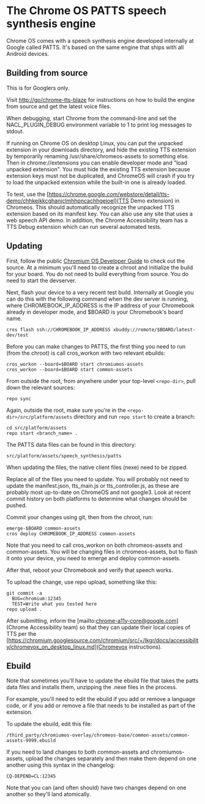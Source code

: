 # The Chrome OS PATTS speech synthesis engine

Chrome OS comes with a speech synthesis engine developed internally at Google
called PATTS. It's based on the same engine that ships with all Android devices.

## Building from source

This is for Googlers only.

Visit [http://go/chrome-tts-blaze](http://go/chrome-tts-blaze)
for instructions on how to build the engine from source and get the
latest voice files.

When debugging, start Chrome from the command-line and set the
NACL_PLUGIN_DEBUG environment variable to 1 to print log messages to stdout.

If running on Chrome OS on desktop Linux, you can put the unpacked extension in
your downloads directory, and hide the existing TTS extension by temporarily
renaming /usr/share/chromeos-assets to something else. Then in
chrome://extensions you can enable developer mode and "load unpacked extension".
You must hide the existing TTS extension because extension keys must not be
duplicated, and ChromeOS will crash if you try to load the unpacked extension
while the built-in one is already loaded.

To test, use the [https://chrome.google.com/webstore/detail/tts-demo/chhkejkkcghanjclmhhpncachhgejoel](TTS Demo extension)
in Chromeos. This should automatically recognize the unpacked TTS extension
based on its manifest key. You can also use any site that uses a web speech API
demo. In addition, the Chrome Accessibility team has a TTS Debug extension
which can run several automated tests.

## Updating

First, follow the public
[Chromium OS Developer Guide](http://www.chromium.org/chromium-os/developer-guide) to check out the source.
At a minimum you'll need to create a chroot and initialize the build for your board.
You do not need to build everything from source.
You do need to start the devserver.

Next, flash your device to a very recent test build. Internally at Google
you can do this with the following command when the dev server is running,
where CHROMEBOOK_IP_ADDRESS is the IP address of your Chromebook already
in developer mode, and $BOARD is your Chromebook's board name.

```cros flash ssh://CHROMEBOOK_IP_ADDRESS xbuddy://remote/$BOARD/latest-dev/test```

Before you can make changes to PATTS, the first thing you need to run
(from the chroot) is call cros_workon with two relevant ebuilds:

```
cros_workon --board=$BOARD start chromiumos-assets
cros_workon --board=$BOARD start common-assets
```

From outside the root, from anywhere under your top-level ```<repo-dir>```, pull down the relevant sources:

```
repo sync
```

Again, outside the root, make sure you're in the ```<repo-dir>/src/platform/assets``` directory and run
```repo start``` to create a branch:

```
cd src/platform/assets
repo start <branch_name> .
```


The PATTS data files can be found in this directory:

```src/platform/assets/speech_synthesis/patts```

When updating the files, the native client files (nexe) need to be zipped.

Replace all of the files you need to update. You will probably not need
to update the manifest.json, tts_main.js or tts_controller.js, as these
are probably most up-to-date on ChromeOS and not google3. Look at recent
commit history on both platforms to determine what changes should be
pushed.

Commit your changes using git, then from the chroot, run:

```
emerge-$BOARD common-assets
cros deploy CHROMEBOOK_IP_ADDRESS common-assets
```

Note that you need to call cros_workon on both chromeos-assets and
common-assets. You will be changing files in chromeos-assets, but
to flash it onto your device, you need to emerge and deploy
common-assets.

After that, reboot your Chromebook and verify that speech works.

To upload the change, use repo upload, something like this:

```
git commit -a
  BUG=chromium:12345
  TEST=Write what you tested here
repo upload .
```

After submitting, inform the [mailto:chrome-a11y-core@google.com](Chrome Accessibility team)
so that they can update their local copies of TTS per the
[https://chromium.googlesource.com/chromium/src/+/lkgr/docs/accessibility/chromevox_on_desktop_linux.md](Chromevox instructions).

## Ebuild

Note that sometimes you'll have to update the ebuild file that
takes the patts data files and installs them, unzipping the .nexe
files in the process.

For example, you'll need to edit the ebuild if you add or remove
a language code, or if you add or remove a file that needs to be
installed as part of the extension.

To update the ebuild, edit this file:

```
/third_party/chromiumos-overlay/chromeos-base/common-assets/common-assets-9999.ebuild
```

If you need to land changes to both common-assets and chromiumos-assets,
upload the changes separately and then make them depend on one another
using this syntax in the changelog:

```
CQ-DEPEND=CL:12345
```

Note that you can (and often should) have two changes depend on one another
so they'll land atomically.


